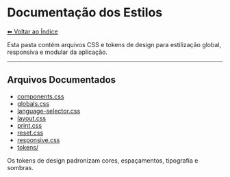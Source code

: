 # Documentação dos Estilos

[⬅ Voltar ao Índice](../../DOCUMENTATION.md)

Esta pasta contém arquivos CSS e tokens de design para estilização global, responsiva e modular da aplicação.

---

## Arquivos Documentados
- [components.css](components.css)
- [globals.css](globals.css)
- [language-selector.css](language-selector.css)
- [layout.css](layout.css)
- [print.css](print.css)
- [reset.css](reset.css)
- [responsive.css](responsive.css)
- [tokens/](tokens/)

Os tokens de design padronizam cores, espaçamentos, tipografia e sombras.
